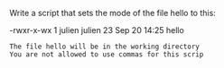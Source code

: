 Write a script that sets the mode of the file hello to this:

-rwxr-x-wx 1 julien julien 23 Sep 20 14:25 hello

    The file hello will be in the working directory
    You are not allowed to use commas for this scrip
